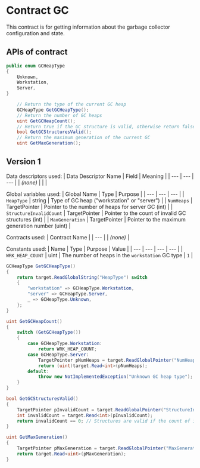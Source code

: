 # Contract GC

This contract is for getting information about the garbage collector configuration and state.

## APIs of contract

```csharp
public enum GCHeapType
{
    Unknown,
    Workstation,
    Server,
}
```

```csharp
    // Return the type of the current GC heap
    GCHeapType GetGCHeapType();
    // Return the number of GC heaps
    uint GetGCHeapCount();
    // Return true if the GC structure is valid, otherwise return false
    bool GetGCStructuresValid();
    // Return the maximum generation of the current GC
    uint GetMaxGeneration();
```

## Version 1

Data descriptors used:
| Data Descriptor Name | Field | Meaning |
| --- | --- | --- |
| _(none)_ | | |

Global variables used:
| Global Name | Type | Purpose |
| --- | --- | --- |
| `HeapType` | string | Type of GC heap ("workstation" or "server") |
| `NumHeaps` | TargetPointer | Pointer to the number of heaps for server GC (int) |
| `StructureInvalidCount` | TargetPointer | Pointer to the count of invalid GC structures (int) |
| `MaxGeneration` | TargetPointer | Pointer to the maximum generation number (uint) |

Contracts used:
| Contract Name |
| --- |
| _(none)_ |


Constants used:
| Name | Type | Purpose | Value |
| --- | --- | --- | --- |
| `WRK_HEAP_COUNT` | uint | The number of heaps in the `workstation` GC type | `1` |

```csharp
GCHeapType GetGCHeapType()
{
    return target.ReadGlobalString("HeapType") switch
    {
        "workstation" => GCHeapType.Workstation,
        "server" => GCHeapType.Server,
        _ => GCHeapType.Unknown,
    };
}

uint GetGCHeapCount()
{
    switch (GetGCHeapType())
    {
        case GCHeapType.Workstation:
            return WRK_HEAP_COUNT;
        case GCHeapType.Server:
            TargetPointer pNumHeaps = target.ReadGlobalPointer("NumHeaps");
            return (uint)target.Read<int>(pNumHeaps);
        default:
            throw new NotImplementedException("Unknown GC heap type");
    }
}

bool GetGCStructuresValid()
{
    TargetPointer pInvalidCount = target.ReadGlobalPointer("StructureInvalidCount");
    int invalidCount = target.Read<int>(pInvalidCount);
    return invalidCount == 0; // Structures are valid if the count of invalid structures is zero
}

uint GetMaxGeneration()
{
    TargetPointer pMaxGeneration = target.ReadGlobalPointer("MaxGeneration");
    return target.Read<uint>(pMaxGeneration);
}
```
